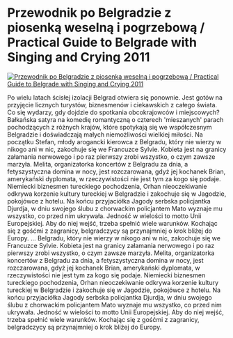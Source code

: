 Przewodnik po Belgradzie z piosenką weselną i pogrzebową / Practical Guide to Belgrade with Singing and Crying 2011 
=============
[![Przewodnik po Belgradzie z piosenką weselną i pogrzebową / Practical Guide to Belgrade with Singing and Crying 2011 ](http://vidos.pl/images/player.gif)](http://vidos.pl/przewodnik-po-belgradzie-z-piosenka-weselna-i-pogrzebowa-practical-guide-to-belgrade-with-singing-and-crying-2011)

 Po wielu latach ścisłej izolacji Belgrad otwiera się ponownie. Jest gotów na przyjęcie licznych turystów, biznesmenów i ciekawskich z całego świata. Co się wydarzy, gdy dojdzie do spotkania obcokrajowców i miejscowych? Bałkańska satyra na komedię romantyczną o czterech 'mieszanych' parach pochodzących z różnych krajów, które spotykają się we współczesnym Belgradzie i doświadczają małych niemożliwości wielkiej miłości. Na początku Stefan, młody arogancki kierowca z Belgradu, który nie wierzy w nikogo ani w nic, zakochuje się we Francuzce Sylvie. Kobieta jest na granicy załamania nerwowego i po raz pierwszy zrobi wszystko, o czym zawsze marzyła. Melita, organizatorka koncertów z Belgradu za dnia, a fetyszystyczna domina w nocy, jest rozczarowana, gdyż jej kochanek Brian, amerykański dyplomata, w rzeczywistości nie jest tym za kogo się podaje. Niemiecki biznesmen tureckiego pochodzenia, Orhan nieoczekiwanie odkrywa korzenie kultury tureckiej w Belgradzie i zakochuje się w Jagodzie, pokojówce z hotelu. Na końcu przyjaciółka Jagody serbska policjantka Djurdja, w dniu swojego ślubu z chorwackim policjantem Mato wyznaje mu wszystko, co przed nim ukrywała. Jedność w wielości to motto Unii Europejskiej. Aby do niej wejść, trzeba spełnić wiele warunków. Kochając się z gośćmi z zagranicy, belgradczycy są przynajmniej o krok bliżej do Europy.   ... Belgradu, który nie wierzy w nikogo ani w nic, zakochuje się we Francuzce Sylvie. Kobieta jest na granicy załamania nerwowego i po raz pierwszy zrobi wszystko, o czym zawsze marzyła. Melita, organizatorka koncertów z Belgradu za dnia, a fetyszystyczna domina w nocy, jest rozczarowana, gdyż jej kochanek Brian, amerykański dyplomata, w rzeczywistości nie jest tym za kogo się podaje. Niemiecki biznesmen tureckiego pochodzenia, Orhan nieoczekiwanie odkrywa korzenie kultury tureckiej w Belgradzie i zakochuje się w Jagodzie, pokojówce z hotelu. Na końcu przyjaciółka Jagody serbska policjantka Djurdja, w dniu swojego ślubu z chorwackim policjantem Mato wyznaje mu wszystko, co przed nim ukrywała. Jedność w wielości to motto Unii Europejskiej. Aby do niej wejść, trzeba spełnić wiele warunków. Kochając się z gośćmi z zagranicy, belgradczycy są przynajmniej o krok bliżej do Europy.
